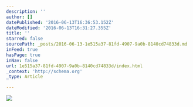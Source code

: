 ```yaml
---
description: ''
author: []
datePublished: '2016-06-13T16:36:53.152Z'
dateModified: '2016-06-13T16:31:27.355Z'
title: ''
starred: false
sourcePath: _posts/2016-06-13-1e515a37-81fd-4907-9a0b-8140cd74833d.md
inFeed: true
hasPage: true
inNav: false
url: 1e515a37-81fd-4907-9a0b-8140cd74833d/index.html
_context: 'http://schema.org'
_type: Article

---
```

![](https://the-grid-user-content.s3-us-west-2.amazonaws.com/c84635e3-8123-4e26-b91e-55bb0e2f1e60.jpg)